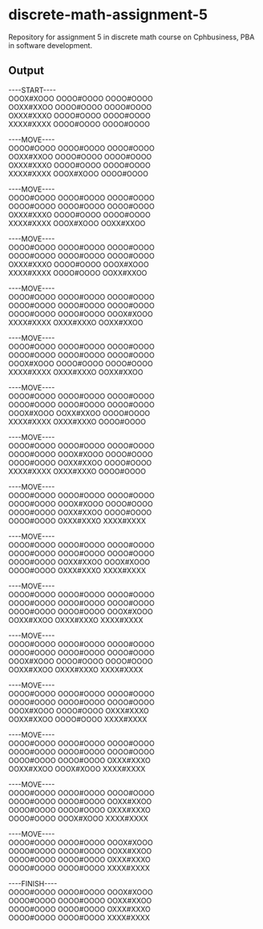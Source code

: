 # discrete-math-assignment-5
Repository for assignment 5 in discrete math course on Cphbusiness, PBA in software development. 

## Output
----START----  
OOOX#XOOO OOOO#OOOO OOOO#OOOO  
OOXX#XXOO OOOO#OOOO OOOO#OOOO  
OXXX#XXXO OOOO#OOOO OOOO#OOOO  
XXXX#XXXX OOOO#OOOO OOOO#OOOO  

----MOVE----  
OOOO#OOOO OOOO#OOOO OOOO#OOOO  
OOXX#XXOO OOOO#OOOO OOOO#OOOO  
OXXX#XXXO OOOO#OOOO OOOO#OOOO  
XXXX#XXXX OOOX#XOOO OOOO#OOOO  


----MOVE----  
OOOO#OOOO OOOO#OOOO OOOO#OOOO  
OOOO#OOOO OOOO#OOOO OOOO#OOOO  
OXXX#XXXO OOOO#OOOO OOOO#OOOO  
XXXX#XXXX OOOX#XOOO OOXX#XXOO  


----MOVE----  
OOOO#OOOO OOOO#OOOO OOOO#OOOO  
OOOO#OOOO OOOO#OOOO OOOO#OOOO  
OXXX#XXXO OOOO#OOOO OOOX#XOOO  
XXXX#XXXX OOOO#OOOO OOXX#XXOO  


----MOVE----  
OOOO#OOOO OOOO#OOOO OOOO#OOOO  
OOOO#OOOO OOOO#OOOO OOOO#OOOO  
OOOO#OOOO OOOO#OOOO OOOX#XOOO  
XXXX#XXXX OXXX#XXXO OOXX#XXOO  


----MOVE----  
OOOO#OOOO OOOO#OOOO OOOO#OOOO  
OOOO#OOOO OOOO#OOOO OOOO#OOOO  
OOOX#XOOO OOOO#OOOO OOOO#OOOO  
XXXX#XXXX OXXX#XXXO OOXX#XXOO  


----MOVE----  
OOOO#OOOO OOOO#OOOO OOOO#OOOO  
OOOO#OOOO OOOO#OOOO OOOO#OOOO  
OOOX#XOOO OOXX#XXOO OOOO#OOOO  
XXXX#XXXX OXXX#XXXO OOOO#OOOO  


----MOVE----  
OOOO#OOOO OOOO#OOOO OOOO#OOOO  
OOOO#OOOO OOOX#XOOO OOOO#OOOO  
OOOO#OOOO OOXX#XXOO OOOO#OOOO  
XXXX#XXXX OXXX#XXXO OOOO#OOOO  


----MOVE----  
OOOO#OOOO OOOO#OOOO OOOO#OOOO  
OOOO#OOOO OOOX#XOOO OOOO#OOOO  
OOOO#OOOO OOXX#XXOO OOOO#OOOO  
OOOO#OOOO OXXX#XXXO XXXX#XXXX  


----MOVE----  
OOOO#OOOO OOOO#OOOO OOOO#OOOO  
OOOO#OOOO OOOO#OOOO OOOO#OOOO  
OOOO#OOOO OOXX#XXOO OOOX#XOOO  
OOOO#OOOO OXXX#XXXO XXXX#XXXX  


----MOVE----  
OOOO#OOOO OOOO#OOOO OOOO#OOOO  
OOOO#OOOO OOOO#OOOO OOOO#OOOO  
OOOO#OOOO OOOO#OOOO OOOX#XOOO  
OOXX#XXOO OXXX#XXXO XXXX#XXXX  


----MOVE----  
OOOO#OOOO OOOO#OOOO OOOO#OOOO  
OOOO#OOOO OOOO#OOOO OOOO#OOOO  
OOOX#XOOO OOOO#OOOO OOOO#OOOO  
OOXX#XXOO OXXX#XXXO XXXX#XXXX  


----MOVE----  
OOOO#OOOO OOOO#OOOO OOOO#OOOO  
OOOO#OOOO OOOO#OOOO OOOO#OOOO  
OOOX#XOOO OOOO#OOOO OXXX#XXXO  
OOXX#XXOO OOOO#OOOO XXXX#XXXX  


----MOVE----  
OOOO#OOOO OOOO#OOOO OOOO#OOOO  
OOOO#OOOO OOOO#OOOO OOOO#OOOO  
OOOO#OOOO OOOO#OOOO OXXX#XXXO  
OOXX#XXOO OOOX#XOOO XXXX#XXXX  


----MOVE----  
OOOO#OOOO OOOO#OOOO OOOO#OOOO  
OOOO#OOOO OOOO#OOOO OOXX#XXOO  
OOOO#OOOO OOOO#OOOO OXXX#XXXO  
OOOO#OOOO OOOX#XOOO XXXX#XXXX  


----MOVE----  
OOOO#OOOO OOOO#OOOO OOOX#XOOO  
OOOO#OOOO OOOO#OOOO OOXX#XXOO  
OOOO#OOOO OOOO#OOOO OXXX#XXXO  
OOOO#OOOO OOOO#OOOO XXXX#XXXX  

----FINISH----  
OOOO#OOOO OOOO#OOOO OOOX#XOOO  
OOOO#OOOO OOOO#OOOO OOXX#XXOO  
OOOO#OOOO OOOO#OOOO OXXX#XXXO  
OOOO#OOOO OOOO#OOOO XXXX#XXXX  
